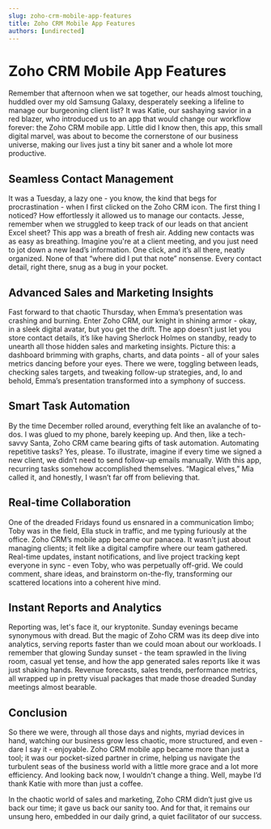 ```yaml
---
slug: zoho-crm-mobile-app-features
title: Zoho CRM Mobile App Features
authors: [undirected]
---
```


# Zoho CRM Mobile App Features

Remember that afternoon when we sat together, our heads almost touching, huddled over my old Samsung Galaxy, desperately seeking a lifeline to manage our burgeoning client list? It was Katie, our sashaying savior in a red blazer, who introduced us to an app that would change our workflow forever: the Zoho CRM mobile app. Little did I know then, this app, this small digital marvel, was about to become the cornerstone of our business universe, making our lives just a tiny bit saner and a whole lot more productive.

## Seamless Contact Management

It was a Tuesday, a lazy one - you know, the kind that begs for procrastination - when I first clicked on the Zoho CRM icon. The first thing I noticed? How effortlessly it allowed us to manage our contacts. Jesse, remember when we struggled to keep track of our leads on that ancient Excel sheet? This app was a breath of fresh air. Adding new contacts was as easy as breathing. Imagine you're at a client meeting, and you just need to jot down a new lead’s information. One click, and it’s all there, neatly organized. None of that “where did I put that note” nonsense. Every contact detail, right there, snug as a bug in your pocket.

## Advanced Sales and Marketing Insights

Fast forward to that chaotic Thursday, when Emma’s presentation was crashing and burning. Enter Zoho CRM, our knight in shining armor - okay, in a sleek digital avatar, but you get the drift. The app doesn’t just let you store contact details, it’s like having Sherlock Holmes on standby, ready to unearth all those hidden sales and marketing insights. Picture this: a dashboard brimming with graphs, charts, and data points - all of your sales metrics dancing before your eyes. There we were, toggling between leads, checking sales targets, and tweaking follow-up strategies, and, lo and behold, Emma’s presentation transformed into a symphony of success.

## Smart Task Automation

By the time December rolled around, everything felt like an avalanche of to-dos. I was glued to my phone, barely keeping up. And then, like a tech-savvy Santa, Zoho CRM came bearing gifts of task automation. Automating repetitive tasks? Yes, please. To illustrate, imagine if every time we signed a new client, we didn’t need to send follow-up emails manually. With this app, recurring tasks somehow accomplished themselves. “Magical elves,” Mia called it, and honestly, I wasn’t far off from believing that.

## Real-time Collaboration

One of the dreaded Fridays found us ensnared in a communication limbo; Toby was in the field, Ella stuck in traffic, and me typing furiously at the office. Zoho CRM’s mobile app became our panacea. It wasn’t just about managing clients; it felt like a digital campfire where our team gathered. Real-time updates, instant notifications, and live project tracking kept everyone in sync - even Toby, who was perpetually off-grid. We could comment, share ideas, and brainstorm on-the-fly, transforming our scattered locations into a coherent hive mind.

## Instant Reports and Analytics

Reporting was, let's face it, our kryptonite. Sunday evenings became synonymous with dread. But the magic of Zoho CRM was its deep dive into analytics, serving reports faster than we could moan about our workloads. I remember that glowing Sunday sunset - the team sprawled in the living room, casual yet tense, and how the app generated sales reports like it was just shaking hands. Revenue forecasts, sales trends, performance metrics, all wrapped up in pretty visual packages that made those dreaded Sunday meetings almost bearable.

## Conclusion

So there we were, through all those days and nights, myriad devices in hand, watching our business grow less chaotic, more structured, and even - dare I say it - enjoyable. Zoho CRM mobile app became more than just a tool; it was our pocket-sized partner in crime, helping us navigate the turbulent seas of the business world with a little more grace and a lot more efficiency. And looking back now, I wouldn't change a thing. Well, maybe I’d thank Katie with more than just a coffee.

In the chaotic world of sales and marketing, Zoho CRM didn’t just give us back our time; it gave us back our sanity too. And for that, it remains our unsung hero, embedded in our daily grind, a quiet facilitator of our success.